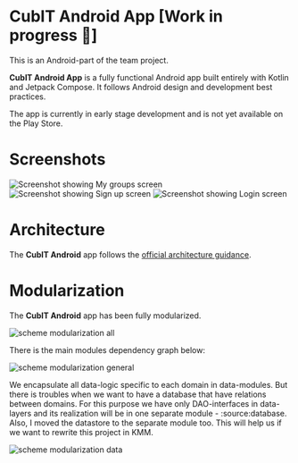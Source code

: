 CubIT Android App [Work in progress 🚧]
==================

This is an Android-part of the team project.

**CubIT Android App** is a fully functional Android app built entirely with Kotlin and Jetpack Compose. 
It follows Android design and development best practices.

The app is currently in early stage development and is not yet available on the Play Store.

# Screenshots

![Screenshot showing My groups screen](docs/photo_CubIT_My_groups.jpg "Screenshot showing For You screen") 
![Screenshot showing Sign up screen](docs/photo_CubIT_sign_up.jpg "Screenshot showing Sign up screen") 
![Screenshot showing Login screen](docs/photo_CubIT_login.jpg "Screenshot showing Login screen")

# Architecture

The **CubIT Android** app follows the
[official architecture guidance](https://developer.android.com/topic/architecture).

# Modularization

The **CubIT Android** app has been fully modularized.

![scheme modularization all](docs/modularization-all.png "scheme modularization all") 

There is the main modules dependency graph below:

![scheme modularization general](docs/modularization_general.png "scheme modularization general") 

We encapsulate all data-logic specific to each domain in data-modules.
But there is troubles when we want to have a database that have relations between domains.
For this purpose we have only DAO-interfaces in data-layers and its realization will be in one separate module - :source:database.
Also, I moved the datastore to the separate module too. This will help us if we want to rewrite this project in KMM.

![scheme modularization data](docs/modularizatoin_data.png "scheme modularization data")
